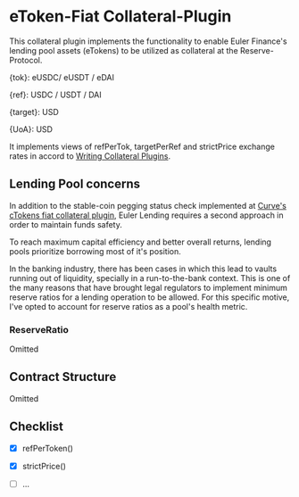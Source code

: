# eToken-Fiat Collateral-Plugin

This collateral plugin implements the functionality to enable Euler Finance's lending pool assets (eTokens) to be utilized as collateral at the Reserve-Protocol.

{tok}: eUSDC/ eUSDT / eDAI

{ref}: USDC / USDT / DAI

{target}: USD

{UoA}: USD

It implements views of refPerTok, targetPerRef and strictPrice exchange rates in accord to [Writing Collateral Plugins](https://github.com/reserve-protocol/protocol/blob/master/docs/collateral.md).

## Lending Pool concerns

In addition to the stable-coin pegging status check implemented at [Curve's cTokens fiat collateral plugin](https://github.com/reserve-protocol/protocol/blob/master/contracts/plugins/assets/CTokenFiatCollateral.sol), Euler Lending requires a second approach in order to maintain funds safety.

To reach maximum capital efficiency and better overall returns, lending pools prioritize borrowing most of it's position.

In the banking industry, there has been cases in which this lead to vaults running out of liquidity, specially in a run-to-the-bank context. This is one of the many reasons that have brought legal regulators to implement minimum reserve ratios for a lending operation to be allowed.
For this specific motive, I've opted to account for reserve ratios as a pool's health metric.

### ReserveRatio 

Omitted 

## Contract Structure

Omitted

## Checklist
- [x] refPerToken()
- [x] strictPrice()
- [ ] ...


